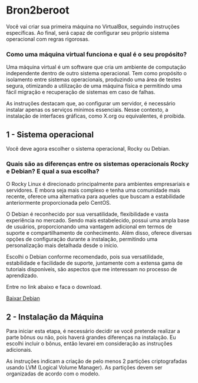 # Bron2beroot

Você vai criar sua primeira máquina no VirtualBox, seguindo instruções específicas. 
Ao final, será capaz de configurar seu próprio sistema operacional com regras rigorosas.

### Como uma máquina virtual funciona e qual é o seu propósito?
Uma máquina virtual é um software que cria um ambiente de computação independente dentro de outro sistema operacional. 
Tem como propósito o isolamento entre sistemas operacionais, produzindo uma área de testes segura, otimizando a utilização de uma máquina física e permitindo uma fácil migração e recuperação de sistemas em caso de falhas.

As instruções destacam que, ao configurar um servidor, é necessário instalar apenas os serviços mínimos essenciais.
Nesse contexto, a instalação de interfaces gráficas, como X.org ou equivalentes, é proibida. 

## 1 - Sistema operacional
Você deve agora escolher o sistema operacional, Rocky ou Debian.

### Quais são as diferenças entre os sistemas operacionais Rocky e Debian? E qual a sua escolha?
O Rocky Linux é direcionado principalmente para ambientes empresariais e servidores. E
mbora seja mais complexo e tenha uma comunidade mais recente, oferece uma alternativa para aqueles que buscam a estabilidade anteriormente proporcionada pelo CentOS.

O Debian é reconhecido por sua versatilidade, flexibilidade e vasta experiência no mercado. Sendo mais estabelecido, possui uma ampla base de usuários, proporcionando uma vantagem adicional em termos de suporte e compartilhamento de conhecimento. 
Além disso, oferece diversas opções de configuração durante a instalação, permitindo uma personalização mais detalhada desde o início.

Escolhi o Debian conforme recomendado, pois sua versatilidade, estabilidade e facilidade de suporte, juntamente com a extensa gama de tutoriais disponíveis, são aspectos que me interessam no processo de aprendizado.

Entre no link abaixo e faca o download.

[Baixar Debian](https://www.debian.org/)

## 2 - Instalação da Máquina

Para iniciar esta etapa, é necessário decidir se você pretende realizar a parte bônus ou não, pois haverá grandes diferenças na instalação. 
Eu escolhi incluir o bônus, então levarei em consideração as instruções adicionais.

As instruções indicam a criação de pelo menos 2 partições criptografadas usando LVM (Logical Volume Manager).
As partições devem ser organizadas de acordo com o modelo.
